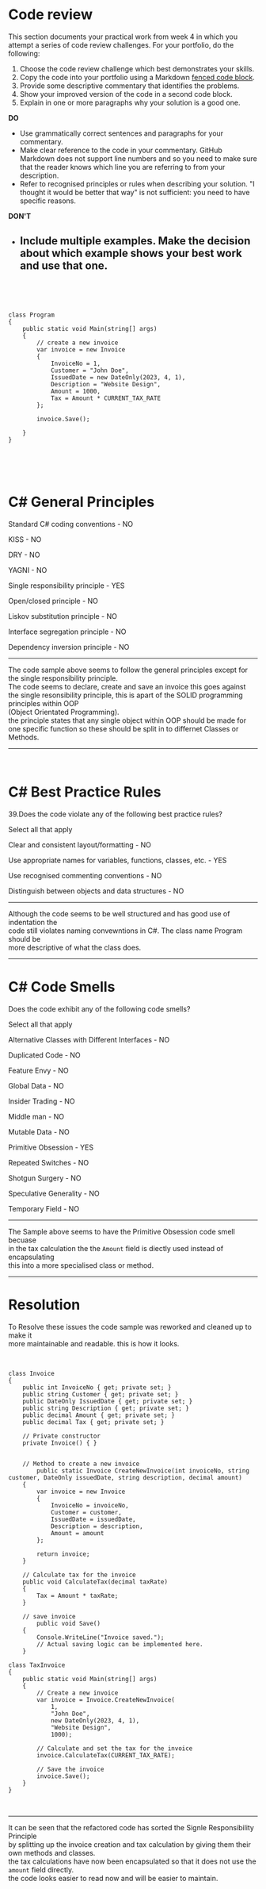 # Code review

This section documents your practical work from week 4 in which you attempt a series of 
code review challenges. For your portfolio, do the following:

1. Choose the code review challenge which best demonstrates your skills.
2. Copy the code into your portfolio using a Markdown
   [fenced code block](https://docs.github.com/en/get-started/writing-on-github/working-with-advanced-formatting/creating-and-highlighting-code-blocks).
3. Provide some descriptive commentary that identifies the problems.
4. Show your improved version of the code in a second code block.
5. Explain in one or more paragraphs why your solution is a good one.

**DO**

* Use grammatically correct sentences and paragraphs for your commentary.
* Make clear reference to the code in your commentary. GitHub Markdown does not support
  line numbers and so you need to make sure that the reader knows which line you are
  referring to from your description.
* Refer to recognised principles or rules when describing your solution. "I thought it
  would be better that way" is not sufficient: you need to have specific reasons.

**DON'T**

* Include multiple examples. Make the decision about which example shows your best
  work and use that one.  
    ---
      
  &nbsp; 
  

  &nbsp; 


```
class Program
{
    public static void Main(string[] args)
    {
        // create a new invoice
        var invoice = new Invoice
        {
            InvoiceNo = 1,
            Customer = "John Doe",
            IssuedDate = new DateOnly(2023, 4, 1),
            Description = "Website Design",
            Amount = 1000,
            Tax = Amount * CURRENT_TAX_RATE
        };

        invoice.Save();

    }
}

```  

&nbsp;  

&nbsp;  

# C# General Principles



Standard C# coding conventions - NO

KISS - NO

DRY - NO

YAGNI - NO

Single responsibility principle - YES

Open/closed principle - NO

Liskov substitution principle - NO

Interface segregation principle - NO

Dependency inversion principle - NO

---

The code sample above seems to follow the general principles except for the single responsibility principle.  
The code seems to declare, create and save an invoice this goes against the single resonsibility principle, this is apart of the SOLID programming principles within OOP  
(Object Orientated Programming).  
the principle states that any single object within OOP should be made for one specific function so these should be split in to differnet Classes or Methods.  

---

   &nbsp; 

# C# Best Practice Rules
39.Does the code violate any of the following best practice rules?


Select all that apply

Clear and consistent layout/formatting - NO

Use appropriate names for variables, functions, classes, etc. - YES

Use recognised commenting conventions - NO

Distinguish between objects and data structures - NO


---
Although the code seems to be well structured and has good use of indentation the  
code still violates naming convewntions in C#. The class name Program should be  
more descriptive of what the class does.

---

# C# Code Smells
Does the code exhibit any of the following code smells?


Select all that apply

Alternative Classes with Different Interfaces - NO

Duplicated Code - NO

Feature Envy - NO

Global Data - NO

Insider Trading - NO

Middle man - NO

Mutable Data - NO

Primitive Obsession - YES

Repeated Switches - NO

Shotgun Surgery - NO

Speculative Generality - NO

Temporary Field - NO

---
The Sample above seems to have the Primitive Obsession code smell becuase  
in the tax calculation the the `Amount` field is diectly used instead of encapsulating  
this into a more specialised class or method.

---

# Resolution  

To Resolve these issues the code sample was reworked and cleaned up to make it  
more maintainable and readable.
this is how it looks.

   &nbsp;


```
class Invoice
{
    public int InvoiceNo { get; private set; }
    public string Customer { get; private set; }
    public DateOnly IssuedDate { get; private set; }
    public string Description { get; private set; }
    public decimal Amount { get; private set; }
    public decimal Tax { get; private set; }

    // Private constructor
    private Invoice() { }


    // Method to create a new invoice
        public static Invoice CreateNewInvoice(int invoiceNo, string customer, DateOnly issuedDate, string description, decimal amount)
    {
        var invoice = new Invoice
        {
            InvoiceNo = invoiceNo,
            Customer = customer,
            IssuedDate = issuedDate,
            Description = description,
            Amount = amount
        };

        return invoice;
    }

    // Calculate tax for the invoice
    public void CalculateTax(decimal taxRate)
    {
        Tax = Amount * taxRate;
    }

    // save invoice
        public void Save()
    {
        Console.WriteLine("Invoice saved.");
        // Actual saving logic can be implemented here.
    }
```

```
class TaxInvoice
{
    public static void Main(string[] args)
    {
        // Create a new invoice
        var invoice = Invoice.CreateNewInvoice(
            1,
            "John Doe",
            new DateOnly(2023, 4, 1),
            "Website Design",
            1000);

        // Calculate and set the tax for the invoice
        invoice.CalculateTax(CURRENT_TAX_RATE);

        // Save the invoice
        invoice.Save();
    }
}
```
   &nbsp;

   ---
 It can be seen that the refactored code has sorted the Signle Responsibility Principle  
 by splitting up the invoice creation and tax calculation by giving them their own methods and classes.  
 the tax calculations have now been encapsulated so that it does not use the `amount` field directly.  
 the code looks easier to read now and will be easier to maintain.